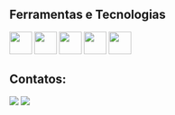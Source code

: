 ## Ferramentas e Tecnologias

<img loading="lazy" src="https://cdn.jsdelivr.net/gh/devicons/devicon/icons/git/git-original.svg" width="40" height="40"/>    <img loading="lazy" src="https://cdn.jsdelivr.net/gh/devicons/devicon@latest/icons/python/python-original-wordmark.svg" width="40" height="40"/>    <img loading="lazy" src="https://cdn.jsdelivr.net/gh/devicons/devicon@latest/icons/pyscript/pyscript-original-wordmark.svg" width="40" height="40"/>    <img loading="lazy" src="https://cdn.jsdelivr.net/gh/devicons/devicon@latest/icons/r/r-original.svg" width="40" height="40"/>    <img loading="lazy" src="https://cdn.jsdelivr.net/gh/devicons/devicon@latest/icons/rstudio/rstudio-original.svg" width="40" height="40"/>


## Contatos:

<div>
<!--
<a href="https://www.youtube.com/seu-canal-youtube-aqui" target="_blank"><img loading="lazy" src="https://img.shields.io/badge/YouTube-FF0000?style=for-the-badge&logo=youtube&logoColor=white" target="_blank"></a>
<a href="https://instagram.com/seu-usuário-instagram-aqui" target="_blank"><img loading="lazy" src="https://img.shields.io/badge/-Instagram-%23E4405F?style=for-the-badge&logo=instagram&logoColor=white" target="_blank"></a> 
<a href = "mailto:contato@seu-usuário-aqui"><img loading="lazy" src="https://img.shields.io/badge/Gmail-D14836?style=for-the-badge&logo=gmail&logoColor=white" target="_blank"></a>
-->
<a href="https://www.twitch.tv/luisfurmiga" target="_blank"><img loading="lazy" src="https://img.shields.io/badge/Twitch-9146FF?style=for-the-badge&logo=twitch&logoColor=white" target="_blank"></a>
<a href="https://www.linkedin.com/in/luisfurmiga/" target="_blank"><img loading="lazy" src="https://img.shields.io/badge/-LinkedIn-%230077B5?style=for-the-badge&logo=linkedin&logoColor=white" target="_blank"></a>   
</div>
